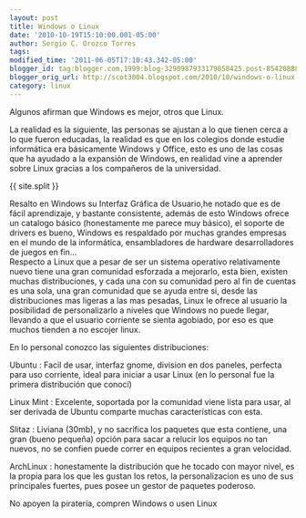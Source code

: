 ```yaml
---
layout: post
title: Windows o Linux
date: '2010-10-19T15:10:00.001-05:00'
author: Sergio C. Orozco Torres
tags:
modified_time: '2011-06-05T17:10:43.342-05:00'
blogger_id: tag:blogger.com,1999:blog-3290987933179858425.post-8542088883887158315
blogger_orig_url: http://scot3004.blogspot.com/2010/10/windows-o-linux.html
category: linux
---
```


Algunos afirman que Windows es mejor, otros que Linux.

La realidad es la siguiente, las personas se ajustan a lo que tienen cerca a lo que fueron educadas, la realidad es que en los colegios donde estudie informática era básicamente Windows y Office, esto es uno de las cosas que ha ayudado a la expansión de Windows, en realidad vine a aprender sobre Linux gracias a los compañeros de la universidad.<br />

{{ site.split }}

Resalto en Windows su Interfaz Gráfica de Usuario,he notado que es de fácil aprendizaje, y bastante consistente, además de esto Windows ofrece un catalogo básico (honestamente me parece muy básico), el soporte de drivers es bueno, Windows es respaldado por muchas grandes empresas en el mundo de la informática, ensambladores de hardware desarrolladores de juegos en fin...<br />
Respecto a Linux que a pesar de ser un sistema operativo relativamente nuevo tiene una gran comunidad esforzada a mejorarlo, esta bien, existen muchas distribuciones, y cada una con su comunidad pero al fin de cuentas es una sola, una gran comunidad que se ayuda entre si, desde las distribuciones mas ligeras a las mas pesadas, Linux le ofrece al usuario la posibilidad de personalizarlo a niveles que Windows no puede llegar, llevando a que el usuario corriente se sienta agobiado, por eso es que muchos tienden a no escojer linux.<br />

En lo personal conozco las siguientes distribuciones:

Ubuntu
: Facil de usar, interfaz gnome, division en dos paneles, perfecta para uso corriente, ideal para iniciar a usar Linux (en lo personal fue la primera distribución que conocí)

Linux Mint
: Excelente, soportada por la comunidad viene lista para usar, al ser derivada de Ubuntu comparte muchas características con esta.

Slitaz
: Liviana (30mb), y no sacrifica los paquetes que esta contiene, una gran (bueno pequeña) opción para sacar a relucir los equipos no tan nuevos, no se confien puede correr en equipos recientes a gran velocidad.

ArchLinux
: honestamente la distribución que he tocado con mayor nivel, es la propia para los que les gustan los retos, la personalizacion es uno de sus principales fuertes, pues posee un gestor de paquetes poderoso.

No apoyen la piratería, compren Windows o usen Linux
